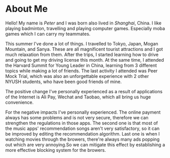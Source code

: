 


# About Me

Hello! My name is *Peter* and I was born also lived in *Shanghai*, China. I like playing badminton, travelling and playing computer games. Especially moba games which I can carry my teammates. 

This summer I've done a lot of things. I travelled to Tokyo, Japan, Mogan Mountain, and Sanya. These are all magnificent tourist attractions and I got much relaxation from them. After the trips, I started learning how to drive and going to get my driving license this month. At the same time, I attended the Harvard Summit for Young Leader in China, learning from 3 different topics while making a lot of friends. The last activity I attended was Peer Mock Trial, which was also an unforgettable experience with 2 other NYUSH students, who have been good friends of mine.

The positive change I've personally experienced as a result of applications of the Internet is Ali Pay, Wechat and Taobao, which all bring us huge convenience.

For the negative impacts I've personally experienced. The online payment always has some problems and is not very secure, therefore we can strengthen the regulations in those apps. The second one is that most of the music apps' recommendation songs aren't very satisfactory, so it can be improved by editing the recommendation algorithm. Last one is when I watching movies through the browers, there're always many ads popping out which are very annoying.So we can mitigate this effect by establishing a more effective blocking system for the browers.